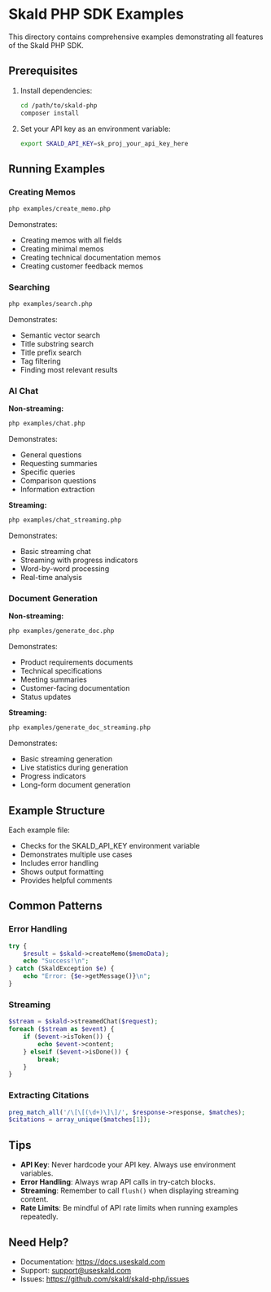 # Skald PHP SDK Examples

This directory contains comprehensive examples demonstrating all features of the Skald PHP SDK.

## Prerequisites

1. Install dependencies:
   ```bash
   cd /path/to/skald-php
   composer install
   ```

2. Set your API key as an environment variable:
   ```bash
   export SKALD_API_KEY=sk_proj_your_api_key_here
   ```

## Running Examples

### Creating Memos

```bash
php examples/create_memo.php
```

Demonstrates:
- Creating memos with all fields
- Creating minimal memos
- Creating technical documentation memos
- Creating customer feedback memos

### Searching

```bash
php examples/search.php
```

Demonstrates:
- Semantic vector search
- Title substring search
- Title prefix search
- Tag filtering
- Finding most relevant results

### AI Chat

**Non-streaming:**
```bash
php examples/chat.php
```

Demonstrates:
- General questions
- Requesting summaries
- Specific queries
- Comparison questions
- Information extraction

**Streaming:**
```bash
php examples/chat_streaming.php
```

Demonstrates:
- Basic streaming chat
- Streaming with progress indicators
- Word-by-word processing
- Real-time analysis

### Document Generation

**Non-streaming:**
```bash
php examples/generate_doc.php
```

Demonstrates:
- Product requirements documents
- Technical specifications
- Meeting summaries
- Customer-facing documentation
- Status updates

**Streaming:**
```bash
php examples/generate_doc_streaming.php
```

Demonstrates:
- Basic streaming generation
- Live statistics during generation
- Progress indicators
- Long-form document generation

## Example Structure

Each example file:
- Checks for the SKALD_API_KEY environment variable
- Demonstrates multiple use cases
- Includes error handling
- Shows output formatting
- Provides helpful comments

## Common Patterns

### Error Handling
```php
try {
    $result = $skald->createMemo($memoData);
    echo "Success!\n";
} catch (SkaldException $e) {
    echo "Error: {$e->getMessage()}\n";
}
```

### Streaming
```php
$stream = $skald->streamedChat($request);
foreach ($stream as $event) {
    if ($event->isToken()) {
        echo $event->content;
    } elseif ($event->isDone()) {
        break;
    }
}
```

### Extracting Citations
```php
preg_match_all('/\[\[(\d+)\]\]/', $response->response, $matches);
$citations = array_unique($matches[1]);
```

## Tips

- **API Key**: Never hardcode your API key. Always use environment variables.
- **Error Handling**: Always wrap API calls in try-catch blocks.
- **Streaming**: Remember to call `flush()` when displaying streaming content.
- **Rate Limits**: Be mindful of API rate limits when running examples repeatedly.

## Need Help?

- Documentation: https://docs.useskald.com
- Support: support@useskald.com
- Issues: https://github.com/skald/skald-php/issues
